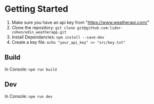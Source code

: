 # Getting Started

1. Make sure you have an api key from "https://www.weatherapi.com/"
2. Clone the repository: `git clone git@github.com:lidor-cohen/odin_weatherapp.git`
3. Install Dependancies: `npm install --save-dev`
4. Create a key file: `echo "your_api_key" >> "src/key.txt"`

## Build
In Console: `npm run build`

## Dev
In Console: `npm run dev`

